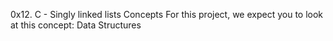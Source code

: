 0x12. C - Singly linked lists
Concepts
For this project, we expect you to look at this concept:
Data Structures
